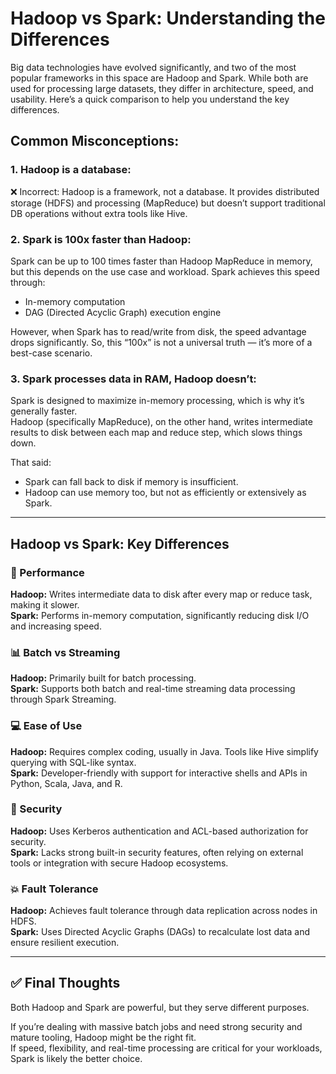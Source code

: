 # Hadoop vs Spark: Understanding the Differences

Big data technologies have evolved significantly, and two of the most popular frameworks in this space are Hadoop and Spark. While both are used for processing large datasets, they differ in architecture, speed, and usability. Here’s a quick comparison to help you understand the key differences.

## Common Misconceptions:

### 1. Hadoop is a database:  
❌ Incorrect: Hadoop is a framework, not a database. It provides distributed storage (HDFS) and processing (MapReduce) but doesn’t support traditional DB operations without extra tools like Hive.

### 2. Spark is 100x faster than Hadoop:  
Spark can be up to 100 times faster than Hadoop MapReduce in memory, but this depends on the use case and workload. Spark achieves this speed through:

- In-memory computation  
- DAG (Directed Acyclic Graph) execution engine  

However, when Spark has to read/write from disk, the speed advantage drops significantly. So, this “100x” is not a universal truth — it’s more of a best-case scenario.

### 3. Spark processes data in RAM, Hadoop doesn’t:  
Spark is designed to maximize in-memory processing, which is why it’s generally faster.  
Hadoop (specifically MapReduce), on the other hand, writes intermediate results to disk between each map and reduce step, which slows things down.

That said:

- Spark can fall back to disk if memory is insufficient.  
- Hadoop can use memory too, but not as efficiently or extensively as Spark.

---

## Hadoop vs Spark: Key Differences

### 🚀 Performance  
**Hadoop:** Writes intermediate data to disk after every map or reduce task, making it slower.  
**Spark:** Performs in-memory computation, significantly reducing disk I/O and increasing speed.

### 📊 Batch vs Streaming  
**Hadoop:** Primarily built for batch processing.  
**Spark:** Supports both batch and real-time streaming data processing through Spark Streaming.

### 💻 Ease of Use  
**Hadoop:** Requires complex coding, usually in Java. Tools like Hive simplify querying with SQL-like syntax.  
**Spark:** Developer-friendly with support for interactive shells and APIs in Python, Scala, Java, and R.

### 🔐 Security  
**Hadoop:** Uses Kerberos authentication and ACL-based authorization for security.  
**Spark:** Lacks strong built-in security features, often relying on external tools or integration with secure Hadoop ecosystems.

### 💥 Fault Tolerance  
**Hadoop:** Achieves fault tolerance through data replication across nodes in HDFS.  
**Spark:** Uses Directed Acyclic Graphs (DAGs) to recalculate lost data and ensure resilient execution.

---

## ✅ Final Thoughts

Both Hadoop and Spark are powerful, but they serve different purposes.

If you’re dealing with massive batch jobs and need strong security and mature tooling, Hadoop might be the right fit.  
If speed, flexibility, and real-time processing are critical for your workloads, Spark is likely the better choice.
